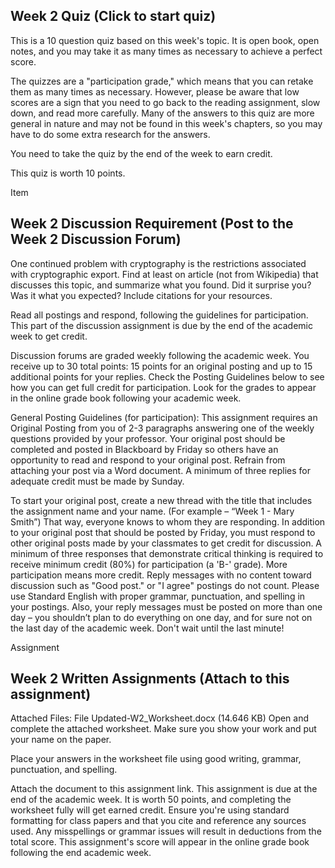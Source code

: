 ## Week 2 Quiz (Click to start quiz)
This is a 10 question quiz based on this week's topic.  It is open book, open notes, and you may take it as many times as necessary to achieve a perfect score.

The quizzes are a "participation grade," which means that you can retake them as many times as necessary. However, please be aware that low scores are a sign that you need to go back to the reading assignment, slow down, and read more carefully. Many of the answers to this quiz are more general in nature and may not be found in this week's chapters, so you may have to do some extra research for the answers.

You need to take the quiz by the end of the week to earn credit.

This quiz is worth 10 points.

Item
## Week 2 Discussion Requirement (Post to the Week 2 Discussion Forum)
One continued problem with cryptography is the restrictions associated with cryptographic export.  Find at least on article (not from Wikipedia) that discusses this topic, and summarize what you found.  Did it surprise you?  Was it what you expected?  Include citations for your resources.



Read all postings and respond, following the guidelines for participation. This part of the discussion assignment is due by the end of the academic week to get credit.

Discussion forums are graded weekly following the academic week. You receive up to 30 total points: 15 points for an original posting and up to 15 additional points for your replies. Check the Posting Guidelines below to see how you can get full credit for participation. Look for the grades to appear in the online grade book following your academic week.


General Posting Guidelines (for participation):  This assignment requires an Original Posting from you of 2-3 paragraphs answering one of the weekly questions provided by your professor. Your original post should be completed and posted in Blackboard by Friday so others have an opportunity to read and respond to your original post.  Refrain from attaching your post via a Word document.  A minimum of three replies for adequate credit must be made by Sunday.

To start your original post, create a new thread with the title that includes the assignment name and your name.  (For example – “Week 1 - Mary Smith”) That way, everyone knows to whom they are responding.  In addition to your original post that should be posted by Friday, you must respond to other original posts made by your classmates to get credit for discussion.  A minimum of three responses that demonstrate critical thinking is required to receive minimum credit (80%) for participation (a 'B-' grade).  More participation means more credit. Reply messages with no content toward discussion such as "Good post." or "I agree" postings do not count. Please use Standard English with proper grammar, punctuation, and spelling in your postings. Also, your reply messages must be posted on more than one day – you shouldn’t plan to do everything on one day, and for sure not on the last day of the academic week. Don't wait until the last minute!

Assignment
## Week 2 Written Assignments (Attach to this assignment)
Attached Files:
File Updated-W2_Worksheet.docx (14.646 KB)
Open and complete the attached worksheet.  Make sure you show your work and put your name on the paper.


Place your answers in the worksheet file using good writing, grammar, punctuation, and spelling.

Attach the document to this assignment link. This assignment is due at the end of the academic week. It is worth 50 points, and completing the worksheet fully will get earned credit. Ensure you're using standard formatting for class papers and that you cite and reference any sources used. Any misspellings or grammar issues will result in deductions from the total score. This assignment's score will appear in the online grade book following the end academic week.